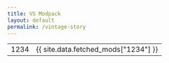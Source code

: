 ```yaml
---
title: VS Modpack
layout: default
permalink: /vintage-story
---
```


|      |                                      |
| ---- | ------------------------------------ |
| 1234 | {{ site.data.fetched_mods["1234"] }} |

